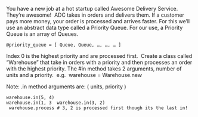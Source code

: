 You have a new job at a hot startup called Awesome Delivery Service. They’re awesome!  ADC takes in orders and delivers them. If a customer pays more money, your order is processed and arrives faster. For this we’ll use an abstract data type called a Priority Queue. For our use, a Priority Queue is an array of Queues.

```
@priority_queue = [ Queue, Queue, …, …, … ]
```

Index 0 is the highest priority and are processed first.  Create a class called “Warehouse” that take in orders with a priority and then processes an order with  the highest priority. The #in method takes 2 arguments, number of units and a priority.  e.g.  warehouse = Warehouse.new

Note: .in method arguments are: ( units, priority ) 
```
warehouse.in(5, 4)
warehouse.in(1, 3  warehouse.in(3, 2)
 warehouse.process # 3, 2 is processed first though its the last in!
```

